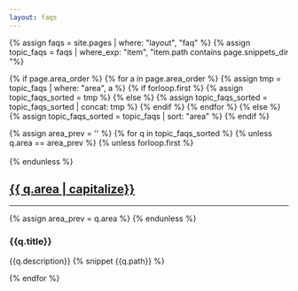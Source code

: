 ```yaml
---
layout: faqs
---
```




{% assign faqs =  site.pages | where: "layout", "faq"  %}
{% assign topic_faqs = faqs | where_exp: "item", "item.path contains page.snippets_dir "%}


{% if page.area_order %}
  {% for a in page.area_order %}
    {% assign tmp = topic_faqs | where: "area", a %}
    {% if forloop.first %}
      {% assign topic_faqs_sorted = tmp %}
    {% else %}
      {% assign topic_faqs_sorted = topic_faqs_sorted | concat: tmp %}
    {% endif %}
  {% endfor %}
{% else %}
  {% assign topic_faqs_sorted = topic_faqs | sort: "area" %}
{% endif %}



{% assign area_prev = '' %}
{% for q in topic_faqs_sorted %}
{% unless q.area == area_prev %}
{% unless forloop.first %} <br><br> {% endunless %}
<h2 id="{{q.area}}"> <a href="#{{q.area}}"> {{ q.area | capitalize}} </a></h2>
<hr/>
{% assign area_prev = q.area %}
{% endunless %}

<h3 class="faq-area"> {{q.title}} <a href="{{site.baseurl}}{{q.url}}"><i class="fas fa-external-link-alt"></i></a> </h3>
{{q.description}}
{% snippet {{q.path}} %}



{% endfor %}

